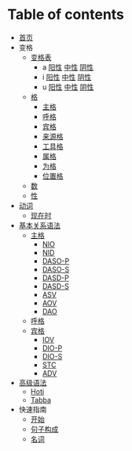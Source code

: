 # Table of contents

* [首页](readme.md)
* 变格
  * [变格表](declension/ending-table.md)
    * a [阳性](declension/a-masculine.md)
    [中性](declension/a-neutral.md)
    [阴性](declension/a-feminine.md)
    * i [阳性](declension/i-masculine.md)
    [中性](declension/i-neutral.md)
    [阴性](declension/i-feminine.md)
    * u [阳性](declension/u-masculine.md)
    [中性](declension/u-neutral.md)
    [阴性](declension/u-feminine.md)
  * [格](declension/declension.md)
    * [主格](declension/nom.md)
    * [呼格](declension/voc.md)
    * [宾格](declension/acc.md)
    * [来源格](declension/abl.md)
    * [工具格](declension/instr.md)
    * [属格](declension/gen.md)
    * [为格](declension/dat.md)
    * [位置格](declension/loc.md)
  * [数](declension/number.md)
  * [性](declension/gender.md)
* [动词](verbal/README.md)
  * [现在时](verbal/present.md)
* [基本关系语法](basic-relation/README.md)
  * [主格](basic-relation/nom.md)
      * [NIO](nom-nio.md)
      * [NID](nom-nid.md)
      * [DASO-P](nom-daso.md)
      * [DASO-S](nom-daso.md)
      * [DASD-P](nom-dasd.md)
      * [DASD-S](nom-dasd.md)
      * [ASV](nom-asv.md)
      * [AOV](nom-aov.md)
      * [DAO](nom-dao.md)
  * [呼格](basic-relation/voc.md)
  * [宾格](basic-relation/acc.md)
    * [IOV](iov.md)
    * [DIO-P](dio.md)
    * [DIO-S](dio.md)
    * [STC](stc.md)
    * [ADV](adv.md)
* [高级语法](grammar/README.md)
  * [Hoti](grammar/hoti.md)
  * [Tabba](grammar/tabba.md)
* 快速指南
  * [开始](shortcut/readme.md)
  * [句子构成](shortcut/sentence.md)  
  * [名词](shortcut/noun.md)
